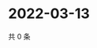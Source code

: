# 2022-03-13

共 0 条

<!-- BEGIN WEIBO -->
<!-- 最后更新时间 Sun Mar 13 2022 01:13:59 GMT+0800 (China Standard Time) -->

<!-- END WEIBO -->
